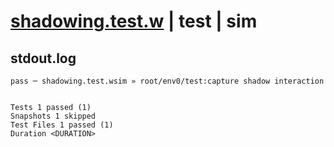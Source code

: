 # [shadowing.test.w](../../../../../examples/tests/valid/shadowing.test.w) | test | sim

## stdout.log
```log
pass ─ shadowing.test.wsim » root/env0/test:capture shadow interaction
 
 
Tests 1 passed (1)
Snapshots 1 skipped
Test Files 1 passed (1)
Duration <DURATION>
```

